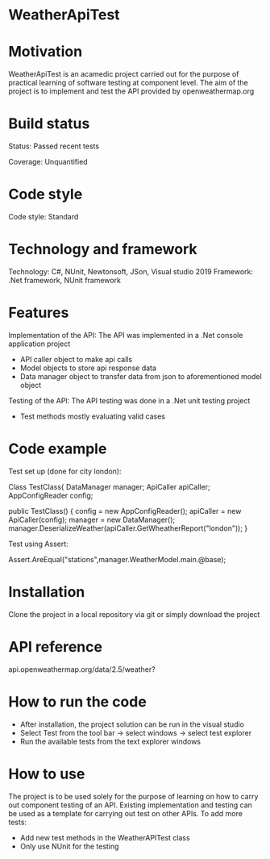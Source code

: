 # WeatherApiTest

# Motivation
WeatherApiTest is an acamedic project carried out for the purpose of practical learning of software testing at component level.
The aim of the project is to implement and test the API provided by openweathermap.org

# Build status
Status: Passed recent tests

Coverage: Unquantified

# Code style
Code style: Standard

# Technology and framework
Technology: C#, NUnit, Newtonsoft, JSon, Visual studio 2019
Framework: .Net framework, NUnit framework

# Features
Implementation of the API: The API was implemented in a .Net console application project
- API caller object to make api calls 
- Model objects to store api response data 
- Data manager object to transfer data from json to aforementioned model object

Testing of the API: The API testing was done in a .Net unit testing project
- Test methods mostly evaluating valid cases

# Code example
Test set up (done for city london): 

Class TestClass{
  DataManager manager;
  ApiCaller apiCaller;
  AppConfigReader config;
  
  public TestClass()
  {
      config = new AppConfigReader();
      apiCaller = new ApiCaller(config);
      manager = new DataManager();
      manager.DeserializeWeather(apiCaller.GetWheatherReport("london"));
  }

 Test using Assert:
 
 Assert.AreEqual("stations",manager.WeatherModel.main.@base);

# Installation
Clone the project in a local repository via git or simply download the project 

# API reference
api.openweathermap.org/data/2.5/weather?

# How to run the code 
- After installation, the project solution can be run in the visual studio
- Select Test from the tool bar -> select windows -> select test explorer
- Run the available tests from the text explorer windows

# How to use 
The project is to be used solely for the purpose of learning on how to carry out component testing of an API.
Existing implementation and testing can be used as a template for carrying out test on other APIs.
To add more tests:
- Add new test methods in the WeatherAPITest class
- Only use NUnit for the testing

